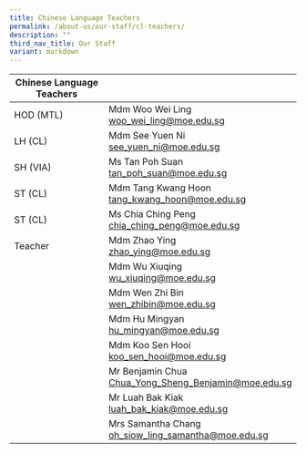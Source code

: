 ```yaml
---
title: Chinese Language Teachers
permalink: /about-us/our-staff/cl-teachers/
description: ""
third_nav_title: Our Staff
variant: markdown
---
```

| Chinese  Language Teachers | |
| -------- | -------- |
| HOD (MTL)| Mdm Woo Wei Ling   <br>woo_wei_ling@moe.edu.sg |     |
| LH (CL)    | Mdm See Yuen Ni   <br>see_yuen_ni@moe.edu.sg |     |
| SH (VIA)    | Ms Tan Poh Suan   <br>tan_poh_suan@moe.edu.sg   |     |
| ST (CL)| Mdm Tang Kwang Hoon  <br>tang_kwang_hoon@moe.edu.sg  |   |
| ST (CL)| Ms Chia Ching Peng  <br> chia_ching_peng@moe.edu.sg   |   |
|Teacher | Mdm Zhao Ying  <br> zhao_ying@moe.edu.sg  |   |
| | Mdm Wu Xiuqing  <br> wu_xiuqing@moe.edu.sg  |   |
| | Mdm Wen Zhi Bin <br> wen_zhibin@moe.edu.sg  |   |
| | Mdm Hu Mingyan <br> hu_mingyan@moe.edu.sg  |   |
| | Mdm Koo Sen Hooi  <br> koo_sen_hooi@moe.edu.sg  |   |
| | Mr Benjamin Chua <br> Chua_Yong_Sheng_Benjamin@moe.edu.sg |   |
| | Mr Luah Bak Kiak<br> luah_bak_kiak@moe.edu.sg  |   |
| | Mrs Samantha Chang<br> oh_siow_ling_samantha@moe.edu.sg  |   |